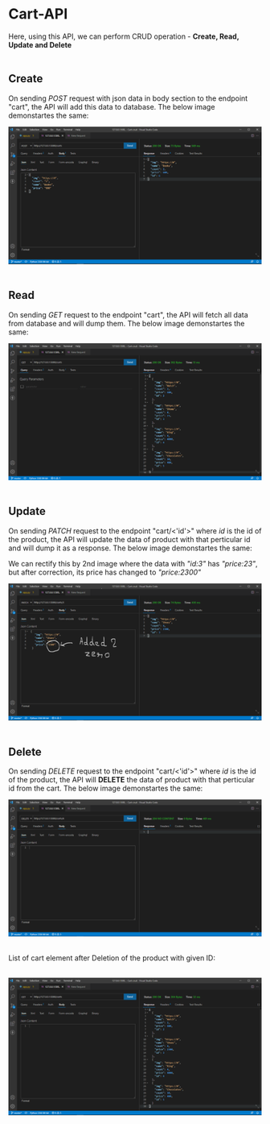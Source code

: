 # Cart-API

Here, using this API, we can perform CRUD operation - **Create, Read, Update and Delete** <br>
<br>

## Create

On sending *POST* request with json data in body section to the endpoint "cart", the API will add this data to database. The below image demonstartes the same: <br>

!["img"](./Demo/put.PNG) <br><br>

## Read

On sending *GET* request to the endpoint "cart", the API will fetch all data from database and will dump them. The below image demonstartes the same: <br>

!["img"](./Demo/get.PNG) <br><br>

## Update

On sending *PATCH* request to the endpoint "cart/<'id'>" where *id* is the id of the product, the API will update the data of product with that perticular id and will dump it as a response. The below image demonstartes the same: <br>

We can rectify this by 2nd image where the data with *"id:3"* has *"price:23"*, but after correction, its price has changed to *"price:2300"*

!["img"](./Demo/patch.PNG) <br><br>

## Delete

On sending *DELETE* request to the endpoint "cart/<'id'>" where *id* is the id of the product, the API will **DELETE** the data of product with that perticular id from the cart. The below image demonstartes the same: <br>

!["img"](./Demo/onDelete.PNG) <br><br>

List of cart element after Deletion of the product with given ID: <br> <br>

!["img"](./Demo/getAfterDelete.PNG) <br><br>
